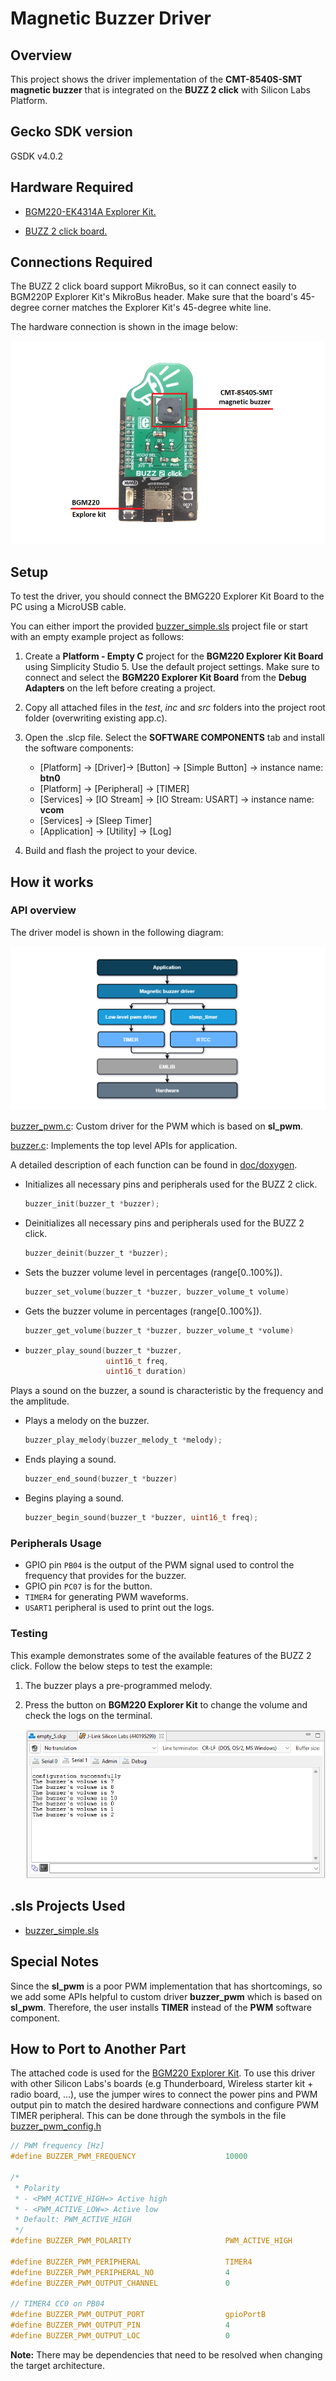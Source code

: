 # Magnetic Buzzer Driver #

## Overview ##

This project shows the driver implementation of the **CMT-8540S-SMT magnetic buzzer** that is integrated on the **BUZZ 2 click** with Silicon Labs Platform.

## Gecko SDK version ##

GSDK v4.0.2

## Hardware Required ##

- [BGM220-EK4314A Explorer Kit.](https://www.silabs.com/development-tools/wireless/bluetooth/bgm220-explorer-kit)

- [BUZZ 2 click board.](https://www.mikroe.com/buzz-2-click)

## Connections Required ##

The BUZZ 2 click board support MikroBus, so it can connect easily to BGM220P Explorer Kit's MikroBus header. Make sure that the board's 45-degree corner matches the Explorer Kit's 45-degree white line.

The hardware connection is shown in the image below:

![hardware connection](doc/images/hardware_connection.png)

## Setup ##

To test the driver, you should connect the BMG220 Explorer Kit Board to the PC using a MicroUSB cable.

You can either import the provided [buzzer_simple.sls](SimplicityStudio/buzzer_simple.sls) project file or start with an empty example project as follows:

1. Create a **Platform - Empty C** project for the **BGM220 Explorer Kit Board** using Simplicity Studio 5. Use the default project settings. Make sure to connect and select the **BGM220 Explorer Kit Board** from the **Debug Adapters** on the left before creating a project.

2. Copy all attached files in the _test_, _inc_ and _src_ folders into the project root folder (overwriting existing app.c).

3. Open the .slcp file. Select the **SOFTWARE COMPONENTS** tab and install the software components:

   - [Platform] →  [Driver]→ [Button] →  [Simple Button] → instance name: **btn0**
   - [Platform] →  [Peripheral] → [TIMER]
   - [Services] →  [IO Stream] → [IO Stream: USART] → instance name: **vcom**
   - [Services] →  [Sleep Timer]
   - [Application] →  [Utility] → [Log]

4. Build and flash the project to your device.

## How it works ##

### API overview ###

The driver model is shown in the following diagram:

![api_overview](doc/images/api_overview.png)

[buzzer_pwm.c](src/buzzer_pwm.c): Custom driver for the PWM which is based on **sl_pwm**.

[buzzer.c](src/buzzer.c): Implements the top level APIs for application.

A detailed description of each function can be found in [doc/doxygen](doc/doxygen/html/modules.html).

- Initializes all necessary pins and peripherals used for the BUZZ 2 click.

  ```C
  buzzer_init(buzzer_t *buzzer);
  ```

- Deinitializes all necessary pins and peripherals used for the BUZZ 2 click.

  ```C
  buzzer_deinit(buzzer_t *buzzer);
  ```

- Sets the buzzer volume level in percentages (range[0..100%]).

  ```C
  buzzer_set_volume(buzzer_t *buzzer, buzzer_volume_t volume)
  ```

- Gets the buzzer volume in percentages (range[0..100%]).

  ```C
  buzzer_get_volume(buzzer_t *buzzer, buzzer_volume_t *volume)
  ```

- ```C
  buzzer_play_sound(buzzer_t *buzzer,
                    uint16_t freq,
                    uint16_t duration)
  ```

Plays a sound on the buzzer, a sound is characteristic by the frequency and the amplitude.

- Plays a melody on the buzzer.

  ```C
  buzzer_play_melody(buzzer_melody_t *melody);
  ```

- Ends playing a sound.

  ```C
  buzzer_end_sound(buzzer_t *buzzer)
  ```

- Begins playing a sound.

  ```C
  buzzer_begin_sound(buzzer_t *buzzer, uint16_t freq);
  ```

### Peripherals Usage ###

- GPIO pin `PB04` is the output of the PWM signal used to control the frequency that provides for the buzzer.
- GPIO pin `PC07` is for the button.
- `TIMER4` for generating PWM waveforms.
- `USART1` peripheral is used to print out the logs.

### Testing ###

This example demonstrates some of the available features of the BUZZ 2 click. Follow the below steps to test the example:

1. The buzzer plays a pre-programmed melody.

2. Press the button on **BGM220 Explorer Kit** to change the volume and check the logs on the terminal.

    ![magnetic_buzzer_demo](doc/images/log.png)

## .sls Projects Used

- [buzzer_simple.sls](SimplicityStudio/buzzer_simple.sls)

## Special Notes ##

Since the **sl_pwm** is a poor PWM implementation that has shortcomings, so we add some APIs helpful to custom driver **buzzer_pwm** which is based on **sl_pwm**. Therefore, the user installs **TIMER** instead of the **PWM** software component.

## How to Port to Another Part ##

The attached code is used for the [BGM220 Explorer Kit](https://www.silabs.com/development-tools/wireless/bluetooth/bgm220-explorer-kit). To use this driver with other Silicon Labs's boards (e.g Thunderboard, Wireless starter kit + radio board, ...), use the jumper wires to connect the power pins and PWM output pin to match the desired hardware connections and configure PWM TIMER peripheral. This can be done through the symbols in the file [buzzer_pwm_config.h](inc/buzzer_pwm_config.h)

```C
// PWM frequency [Hz]
#define BUZZER_PWM_FREQUENCY                    10000

/*
 * Polarity
 * - <PWM_ACTIVE_HIGH=> Active high
 * - <PWM_ACTIVE_LOW=> Active low
 * Default: PWM_ACTIVE_HIGH
 */
#define BUZZER_PWM_POLARITY                     PWM_ACTIVE_HIGH

#define BUZZER_PWM_PERIPHERAL                   TIMER4
#define BUZZER_PWM_PERIPHERAL_NO                4
#define BUZZER_PWM_OUTPUT_CHANNEL               0

// TIMER4 CC0 on PB04
#define BUZZER_PWM_OUTPUT_PORT                  gpioPortB
#define BUZZER_PWM_OUTPUT_PIN                   4
#define BUZZER_PWM_OUTPUT_LOC                   0
```

**Note:** There may be dependencies that need to be resolved when changing the target architecture.
